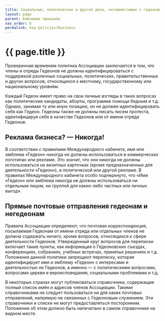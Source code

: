 ```yaml
---
title: Социальные, политические и другие дела, несовместимые с гедеонами
layout: page
parent: Ключевые принципы
nav_order: 6
permalink: key-policies/business
---
```


# {{ page.title }}

Проверенная временем политика Ассоциации заключается в том, что члены и отряды
Гедеонов не должны идентифицироваться с поддержкой различных социальных, политических,
правительственных и других вопросов, относящихся к местному, государственному или национальному уровням.

Каждый Гедеон имеет право на свои личные взгляды в таких вопросах как политические
кандидаты, аборты, программа помощи бедным и т.д. Однако, занимая ту или
иную позицию, он не должен идентифицировать себя как Гедеон. Гедеоны также не
должны писать писем протеста, идентифицируя себя в качестве Гедеонов или от имени
отряда Гедеонов.

## Реклама бизнеса? — Никогда!

В соответствии с правилами Международного кабинета, имя или эмблема «Гедеон» никогда
не должны использоваться в коммерческих логотипах или рекламе. Это значит,
что они никогда не должны использоваться на визитных карточках (кроме предназначенных
для деятельности «Гедеон»), в политической или другой рекламе.
В правилах Международного кабинета особо подчеркнуто, что «Имя «Гедеон» или эмблема
никогда не должны использоваться ни отдельным лицом, ни группой для каких-либо
частных или личных выгод».

## Прямые почтовые отправления гедеонам и негедеонам

Правила Ассоциации определяют, что почтовая корреспонденция, посылаемая Гедеонам от
имени отряда или отдельных членов не должна содержать ничего, кроме вопросов, относящихся
к сфере деятельности Гедеонов. Утвержденный круг вопросов
для переписки включает такие пункты, как информация о Гедеоновских съездах, конференциях,
собраниях, учебных встречах, принятых решениях и т.д. Положения данной
политики запрещают переписку, которая идентифицирует имя и эмблему «Гедеон» с
интересами и деятельностью не Гедеонов, а именно — с политическими вопросами,
вопросами церкви и вероисповедания, социальными проблемами и т.д.

B некоторых странах могут публиковаться справочники, содержащие полный список
имён и адресов членов Ассоциации. Такими справочниками не следует пользоваться ни
для каких почтовых отправлений, напрямую не связанных с Гедеоновым служением.
Эти справочники и списки не могут предоставляться посторонним. Положение об этом
должно быть напечатано в самом справочнике на видном месте.
